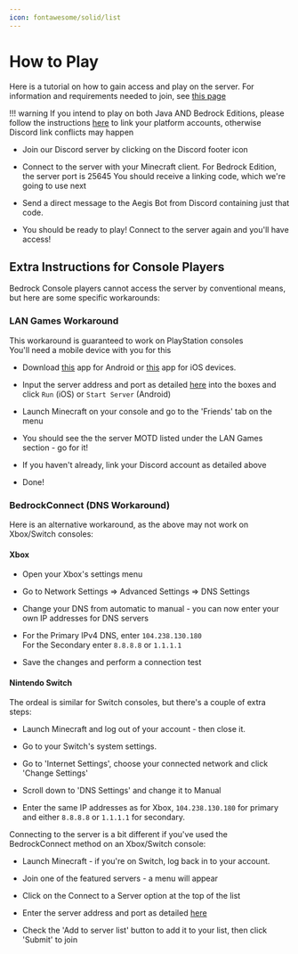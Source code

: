 ```yaml
---
icon: fontawesome/solid/list
---
```

# How to Play

Here is a tutorial on how to gain access and play on the server. For information and requirements needed to join, see [this page](/server)

!!! warning
    If you intend to play on both Java AND Bedrock Editions, please follow the instructions [here](https://link.geysermc.org/method/online) to link your platform accounts, otherwise Discord link conflicts may happen

- Join our Discord server by clicking on the Discord footer icon

- Connect to the server with your Minecraft client. For Bedrock Edition, the server port is 25645 You should receive a linking code, which we're going to use next

- Send a direct message to the Aegis Bot from Discord containing just that code. 

- You should be ready to play! Connect to the server again and you'll have access!

## Extra Instructions for Console Players

Bedrock Console players cannot access the server by conventional means, but here are some specific workarounds:

### LAN Games Workaround

This workaround is guaranteed to work on PlayStation consoles  
You'll need a mobile device with you for this

- Download [this](https://play.google.com/store/apps/details?id=com.smokiem.mcserverconnector) app for Android or [this](https://apps.apple.com/us/app/bedrocktogether/id1534593376) app for iOS devices.

- Input the server address and port as detailed [here](/server) into the boxes and click `Run` (iOS) or `Start Server` (Android)

- Launch Minecraft on your console and go to the 'Friends' tab on the menu

- You should see the the server MOTD listed under the LAN Games section - go for it!

- If you haven't already, link your Discord account as detailed above

- Done!

### BedrockConnect (DNS Workaround)

Here is an alternative workaround, as the above may not work on Xbox/Switch consoles:

#### Xbox

- Open your Xbox's settings menu

- Go to Network Settings => Advanced Settings => DNS Settings

- Change your DNS from automatic to manual - you can now enter your own IP addresses for DNS servers

- For the Primary IPv4 DNS, enter `104.238.130.180`  
For the Secondary enter `8.8.8.8` or `1.1.1.1`

- Save the changes and perform a connection test

#### Nintendo Switch

The ordeal is similar for Switch consoles, but there's a couple of extra steps:

- Launch Minecraft and log out of your account - then close it.

- Go to your Switch's system settings.

- Go to 'Internet Settings', choose your connected network and click 'Change Settings'

- Scroll down to 'DNS Settings' and change it to Manual

- Enter the same IP addresses as for Xbox, `104.238.130.180` for primary and either `8.8.8.8` or `1.1.1.1` for secondary.

Connecting to the server is a bit different if you've used the BedrockConnect method on an Xbox/Switch console:

- Launch Minecraft - if you're on Switch, log back in to your account.

- Join one of the featured servers - a menu will appear

- Click on the Connect to a Server option at the top of the list

- Enter the server address and port as detailed [here](/server)

- Check the 'Add to server list' button to add it to your list, then click 'Submit' to join